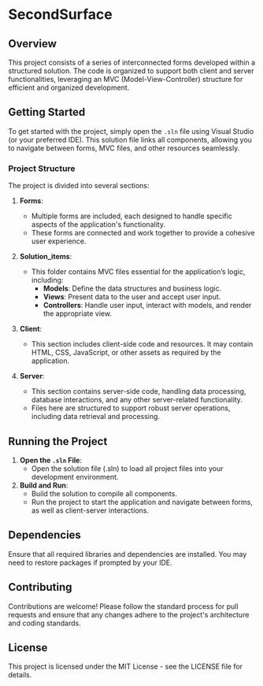 # SecondSurface

## Overview

This project consists of a series of interconnected forms developed within a structured solution. The code is organized to support both client and server functionalities, leveraging an MVC (Model-View-Controller) structure for efficient and organized development.

## Getting Started

To get started with the project, simply open the `.sln` file using Visual Studio (or your preferred IDE). This solution file links all components, allowing you to navigate between forms, MVC files, and other resources seamlessly.

### Project Structure

The project is divided into several sections:

1. **Forms**:
   - Multiple forms are included, each designed to handle specific aspects of the application's functionality.
   - These forms are connected and work together to provide a cohesive user experience.

2. **Solution_items**:
   - This folder contains MVC files essential for the application’s logic, including:
     - **Models**: Define the data structures and business logic.
     - **Views**: Present data to the user and accept user input.
     - **Controllers**: Handle user input, interact with models, and render the appropriate view.

3. **Client**:
   - This section includes client-side code and resources. It may contain HTML, CSS, JavaScript, or other assets as required by the application.

4. **Server**:
   - This section contains server-side code, handling data processing, database interactions, and any other server-related functionality.
   - Files here are structured to support robust server operations, including data retrieval and processing.

## Running the Project

1. **Open the `.sln` File**:
   - Open the solution file (.sln) to load all project files into your development environment.
2. **Build and Run**:
   - Build the solution to compile all components.
   - Run the project to start the application and navigate between forms, as well as client-server interactions.

## Dependencies

Ensure that all required libraries and dependencies are installed. You may need to restore packages if prompted by your IDE.

## Contributing

Contributions are welcome! Please follow the standard process for pull requests and ensure that any changes adhere to the project's architecture and coding standards.

## License

This project is licensed under the MIT License - see the LICENSE file for details.
